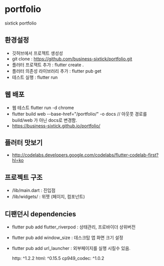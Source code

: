 # portfolio
sixtick portfolio 

## 환경설정
- 깃허브에서 프로젝트 생성성
- git clone : https://github.com/business-sixtick/portfolio.git
- 플러터 프로잭트 추가 : flutter create .
- 플러터 의존성 라이브러리 추가 : flutter pub get
- 테스트 실행 : flutter run

## 웹 배포
- 웹 테스트 flutter run -d chrome
- flutter build web --base-href="/portfolio/" -o docs   // 아웃풋 경로를 build/web 가 아닌 docs로 변경함. 
- https://business-sixtick.github.io/portfolio/

## 플러터 맛보기
- http://codelabs.developers.google.com/codelabs/flutter-codelab-first?hl=ko

## 프로젝트 구조
- /lib/main.dart   : 진입점
- /lib/widgets/    : 위젯 (페이지, 컴포넌트)

## 디팬던시 dependencies
- flutter pub add flutter_riverpod  : 상태관리, 프로바이더 상위버전
- flutter pub add window_size   : 데스크탑 앱 화면 크기 설정
- flutter pub add url_launcher  : 외부페이지를 실행 시킬수 있음. 


  http: ^1.2.2
  html: ^0.15.5
  cp949_codec: ^1.0.2